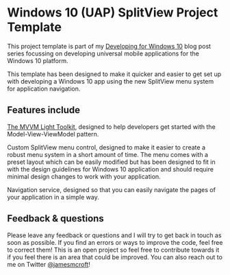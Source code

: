 # Windows 10 (UAP) SplitView Project Template
This project template is part of my [Developing for Windows 10](http://jamescroft.co.uk/category/blog/windows-10/) blog post series focussing on developing universal mobile applications for the Windows 10 platform.

This template has been designed to make it quicker and easier to get set up with developing a Windows 10 app using the new SplitView menu system for application navigation. 

## Features include
[The MVVM Light Toolkit](https://www.nuget.org/packages/MvvmLightLibs/), designed to help developers get started with the Model-View-ViewModel pattern.

Custom SplitView menu control, designed to make it easier to create a robust menu system in a short amount of time. The menu comes with a preset layout which can be easily modified but has been designed to fit in with the design guidelines for Windows 10 application and should require minimal design changes to work with your application.

Navigation service, designed so that you can easily navigate the pages of your application in a simple way.

## Feedback & questions

Please leave any feedback or questions and I will try to get back in touch as soon as possible. If you find an errors or ways to improve the code, feel free to correct them! This is an open project so feel free to contribute towards it if you feel there is an area that could be improved. You can also reach out to me on Twitter [@jamesmcroft](http://www.twitter.com/jamesmcroft)!

